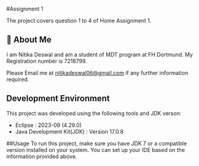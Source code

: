 #Assignment 1

The project covers question 1 to 4 of Home Assignment 1.

## 🚀 About Me
I am Nitika Deswal and am a student of MDT program at FH Dortmund. My Registration number is 7218799.

Please Email me at nitikadeswal06@gmail.com if any further information required.


## Development Environment

This project was developed using the following tools and JDK verson:

- Eclipse : 2023-09 (4.29.0)
- Java Development Kit(JDK) : Version 17.0.8

##Usage
To run this project, make sure you have JDK 7 or a compatible version installed on your system. You can set up your IDE based on the information provided above.
